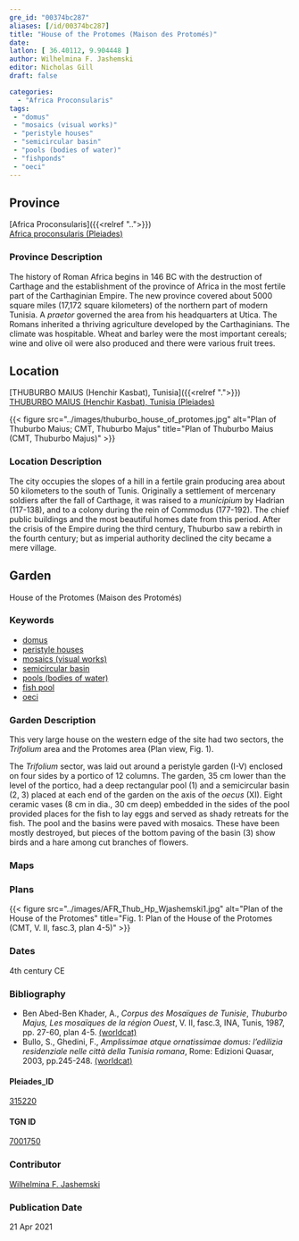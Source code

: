 ```yaml
---
gre_id: "00374bc287"
aliases: [/id/00374bc287]
title: "House of the Protomes (Maison des Protomés)"
date:
latlon: [ 36.40112, 9.904448 ]
author: Wilhelmina F. Jashemski
editor: Nicholas Gill
draft: false

categories:
  - "Africa Proconsularis"
tags:
 - "domus"
 - "mosaics (visual works)"
 - "peristyle houses"
 - "semicircular basin"
 - "pools (bodies of water)"
 - "fishponds"
 - "oeci"
---
```


## Province
[Africa Proconsularis]({{<relref "..">}}) \
[Africa proconsularis (Pleiades)](https://pleiades.stoa.org/places/991341)

### Province Description

The history of Roman Africa begins in 146 BC with the destruction of Carthage and the establishment of the province of Africa in the most fertile part of the Carthaginian Empire. The new province covered about 5000 square miles (17,172 square kilometers) of the northern part of modern Tunisia. A *praetor* governed the area from his headquarters at Utica. The Romans inherited a thriving agriculture developed by the Carthaginians. The climate was hospitable. Wheat and barley were the most important cereals; wine and olive oil were also produced and there were various fruit trees.

## Location
[THUBURBO MAIUS (Henchir Kasbat), Tunisia]({{<relref ".">}}) \
[THUBURBO MAIUS (Henchir Kasbat), Tunisia (Pleiades)](https://pleiades.stoa.org/places/315220)



{{< figure src="../images/thuburbo_house_of_protomes.jpg" alt="Plan of Thuburbo Maius; CMT, Thuburbo Majus" title="Plan of Thuburbo Maius (CMT, Thuburbo Majus)" >}}

### Location Description

The city occupies the slopes of a hill in a fertile grain producing area about 50 kilometers to the south of Tunis. Originally a settlement of mercenary soldiers after the fall of Carthage, it was raised to a *municipium* by Hadrian (117-138), and to a colony during the rein of Commodus (177-192). The chief public buildings and the most beautiful homes date from this period. After the crisis of the Empire during the third century, Thuburbo saw a rebirth in the fourth century; but as imperial authority declined the city became a mere village.

## Garden

House of the Protomes (Maison des Protomés)

### Keywords
- [domus](http://vocab.getty.edu/page/aat/300005506)
- [peristyle houses](http://vocab.getty.edu/page/aat/300005452)
- [mosaics (visual works)](http://vocab.getty.edu/page/aat/300015342)
- [semicircular basin](#)
- [pools (bodies of water)](http://vocab.getty.edu/page/aat/300008692)
- [fish pool](#)
- [oeci](http://vocab.getty.edu/page/aat/300080791)


### Garden Description

This very large house on the western edge of the site had two sectors, the *Trifolium* area and the Protomes area (Plan view, Fig. 1).

The *Trifolium* sector, was laid out around a peristyle garden (I-V) enclosed on four sides by a portico of 12 columns. The garden, 35 cm lower than the level of the portico, had a deep rectangular pool (1) and a semicircular basin (2, 3) placed at each end of the garden on the axis of the *oecus* (XI). Eight ceramic vases (8 cm in dia., 30 cm deep) embedded in the sides of the pool provided places for the fish to lay eggs and served as shady retreats for the fish. The pool and the basins were paved with mosaics. These have been mostly destroyed, but pieces of the bottom paving of the basin (3) show birds and a hare among cut branches of flowers.

### Maps

### Plans

{{< figure src="../images/AFR_Thub_Hp_Wjashemski1.jpg" alt="Plan of the House of the Protomes" title="Fig. 1: Plan of the House of the Protomes (CMT, V. II, fasc.3, plan 4-5)" >}}

### Dates
4th century CE

### Bibliography

*  Ben Abed-Ben Khader, A., *Corpus des Mosaïques de Tunisie*, *Thuburbo Majus, Les mosaïques de la région Ouest*, V. II, fasc.3, INA, Tunis, 1987, pp. 27-60, plan 4-5. [(worldcat)](http://www.worldcat.org/oclc/20058336)
*  Bullo, S., Ghedini, F., *Amplissimae atque ornatissimae domus: l’edilizia residenziale nelle città della Tunisia romana*, Rome: Edizioni Quasar, 2003, pp.245-248. [(worldcat)](http://www.worldcat.org/oclc/989088620)


#### Pleiades_ID

[315220](https://pleiades.stoa.org/places/315220)

#### TGN ID

[7001750](http://vocab.getty.edu/page/tgn/7001750)

### Contributor

[Wilhelmina F. Jashemski](http://worldcat.org/identities/lccn-n80037970/)
<!--add in orcid id and info-->

### Publication Date
21 Apr 2021
